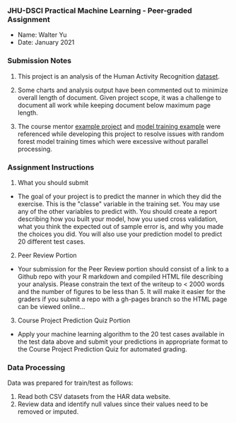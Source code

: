 ### JHU-DSCI Practical Machine Learning - Peer-graded Assignment

* Name: Walter Yu
* Date: January 2021

### Submission Notes

1. This project is an analysis of the Human Activity Recognition [dataset][01.00].

[01.00]: http://web.archive.org/web/20161224072740/http:/groupware.les.inf.puc-rio.br/har

2. Some charts and analysis output have been commented out to minimize overall length of document. Given project scope, it was a challenge to document all work while keeping document below maximum page length.

3. The course mentor [example project][01.01] and [model training example][01.02]  were referenced while developing this project to resolve issues with random forest model training times which were excessive without parallel processing.

[01.01]: http://lgreski.github.io/practicalmachinelearning/
[01.02]: https://github.com/lgreski/datasciencectacontent/blob/master/markdown/pml-randomForestPerformance.md

### Assignment Instructions

1. What you should submit

* The goal of your project is to predict the manner in which they did the exercise. This is the "classe" variable in the training set. You may use any of the other variables to predict with. You should create a report describing how you built your model, how you used cross validation, what you think the expected out of sample error is, and why you made the choices you did. You will also use your prediction model to predict 20 different test cases.

2. Peer Review Portion

* Your submission for the Peer Review portion should consist of a link to a Github repo with your R markdown and compiled HTML file describing your analysis. Please constrain the text of the writeup to < 2000 words and the number of figures to be less than 5. It will make it easier for the graders if you submit a repo with a gh-pages branch so the HTML page can be viewed online...

3. Course Project Prediction Quiz Portion

* Apply your machine learning algorithm to the 20 test cases available in the test data above and submit your predictions in appropriate format to the Course Project Prediction Quiz for automated grading.

### Data Processing

Data was prepared for train/test as follows:

1. Read both CSV datasets from the HAR data website.
2. Review data and identify null values since their values need to be removed or imputed.
